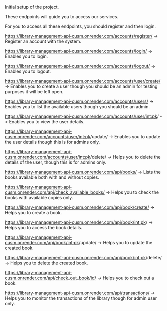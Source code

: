 Initial setup of the project.

These endpoints will guide you to access our services.

For you to access all these endpoints, you should register and then login.

https://library-management-api-cusm.onrender.com/accounts/register/ -> Register an account with the system.

https://library-management-api-cusm.onrender.com/accounts/login/ -> Enables you to login.

https://library-management-api-cusm.onrender.com/accounts/logout/ -> Enables you to logout.

https://library-management-api-cusm.onrender.com/accounts/user/create/ -> Enables you to create a user though you should be an admin for testing purposes it will be left open.

https://library-management-api-cusm.onrender.com/accounts/users/ -> Enables you to list the available users though you should be an admin.

https://library-management-api-cusm.onrender.com/accounts/user/<int:pk>/ -> Enables you to view the user details.

https://library-management-api-cusm.onrender.com/accounts/user/<int:pk>/update/ -> Enables you to update the user details though this is for admins only.

https://library-management-api-cusm.onrender.com/accounts/user/<int:pk>/delete/ -> Helps you to delete the details of the user, though this is for admins only.

https://library-management-api-cusm.onrender.com/api/books/ -> Lists the books available both with and without copies.

https://library-management-api-cusm.onrender.com/api/check_available_books/ -> Helps you to check the books with available copies only.

https://library-management-api-cusm.onrender.com/api/book/create/ -> Helps you to create a book.

https://library-management-api-cusm.onrender.com/api/book/<int:pk>/ -> Helps you to access the book details.

https://library-management-api-cusm.onrender.com/api/book/<int:pk>/update/  -> Helps you to update the created book. 

https://library-management-api-cusm.onrender.com/api/book/<int:pk>/delete/ -> Helps you to delete the created book.

https://library-management-api-cusm.onrender.com/api/check_out_book/id/ -> Helps you to check out a book.

https://library-management-api-cusm.onrender.com/api/transactions/ -> Helps you to monitor the transactions of the library though for admin user only.




